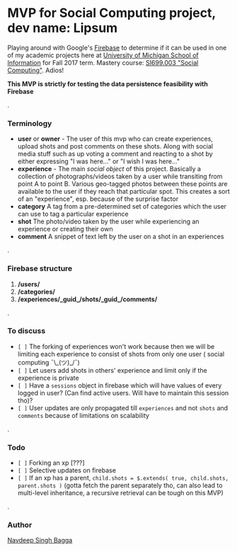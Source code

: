 # MVP for Social Computing project, dev name: Lipsum

Playing around with Google's [Firebase](https://firebase.google.com/ "Firebase") to determine if it can be used in one of my academic projects here at [University of Michigan School of Information](https://www.si.umich.edu/ "UMSI") for Fall 2017 term. Mastery course: [SI699.003 "Social Computing"](https://www.si.umich.edu/programs/courses/699 "SI699.003"). Adios!

__This MVP is strictly for testing the data persistence feasibility with Firebase__

.

### Terminology
- __user__ or __owner__ - The user of this mvp who can create experiences, upload shots and post comments on these shots. Along with social media stuff such as up voting a comment and reacting to a shot by either expressing "I was here..." or "I wish I was here..."
- __experience__ - The main _social object_ of this project. Basically a collection of photographs/videos taken by a user while transiting from point A to point B. Various geo-tagged photos between these points are available to the user if they reach that particular spot. This creates a sort of an "experience", esp. because of the surprise factor
- __category__ A tag from a pre-determined set of categories which the user can use to tag a particular experience
- __shot__ The photo/video taken by the user while experiencing an experience or creating their own
- __comment__ A snippet of text left by the user on a shot in an experiences

.

### Firebase structure
1. __/users/__
2. __/categories/__
2. __/experiences/\_guid\_/shots/\_guid\_/comments/__

.

### To discuss
- `[ ]` The forking of experiences won't work because then we will be limiting each experience to consist of shots from only one user ( social computing ¯\\\_\(ツ\)\_/¯)
- `[ ]` Let users add shots in others' experience and limit only if the experience is private
- `[ ]` Have a `sessions` object in firebase which will have values of every logged in user? (Can find active users. Will have to maintain this session tho)?
- `[ ]` User updates are only propagated till `experiences` and not `shots` and `comments` because of limitations on scalability

.

### Todo

- `[ ]` Forking an xp [???]
- `[ ]` Selective updates on firebase
- `[ ]` If an xp has a parent, `child.shots = $.extends( true, child.shots, parent.shots )` (gotta fetch the parent separately tho, can also lead to multi-level inheritance, a recursive retrieval can be tough on this MVP)

.

### Author
[Navdeep Singh Bagga](www.navdeepsb.com "Navdeep's online portfolio")